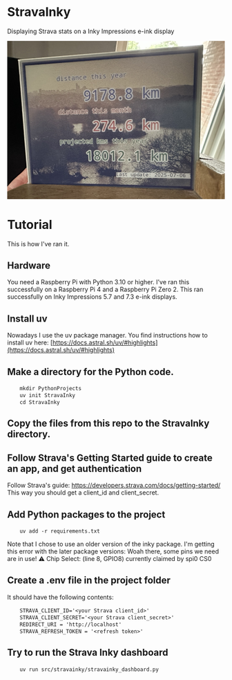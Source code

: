 # StravaInky
Displaying Strava stats on a Inky Impressions e-ink display

![Action shot](IMG_1330b.jpg)

# Tutorial
This is how I've ran it.

## Hardware
You need a Raspberry Pi with Python 3.10 or higher.
I've ran this successfully on a Raspberry Pi 4 and a Raspberry Pi Zero 2.
This ran successfully on Inky Impressions 5.7 and 7.3 e-ink displays.

## Install uv
Nowadays I use the uv package manager.
You find instructions how to install uv here: [https://docs.astral.sh/uv/#highlights](https://docs.astral.sh/uv/#highlights)

## Make a directory for the Python code.

        mkdir PythonProjects
        uv init StravaInky
        cd StravaInky

## Copy the files from this repo to the StravaInky directory.

## Follow Strava's Getting Started guide to create an app, and get authentication
Follow Strava's guide: https://developers.strava.com/docs/getting-started/
This way you should get a client_id and client_secret.

## Add Python packages to the project
        uv add -r requirements.txt

Note that I chose to use an older version of the inky package. I'm getting this error with the later package versions:
        Woah there, some pins we need are in use!
        ⚠️   Chip Select: (line 8, GPIO8) currently claimed by spi0 CS0

## Create a .env file in the project folder
It should have the following contents:  

        STRAVA_CLIENT_ID='<your Strava client_id>'  
        STRAVA_CLIENT_SECRET='<your Strava client_secret>'  
        REDIRECT_URI = 'http://localhost'  
        STRAVA_REFRESH_TOKEN = '<refresh token>'  

## Try to run the Strava Inky dashboard

        uv run src/stravainky/stravainky_dashboard.py

